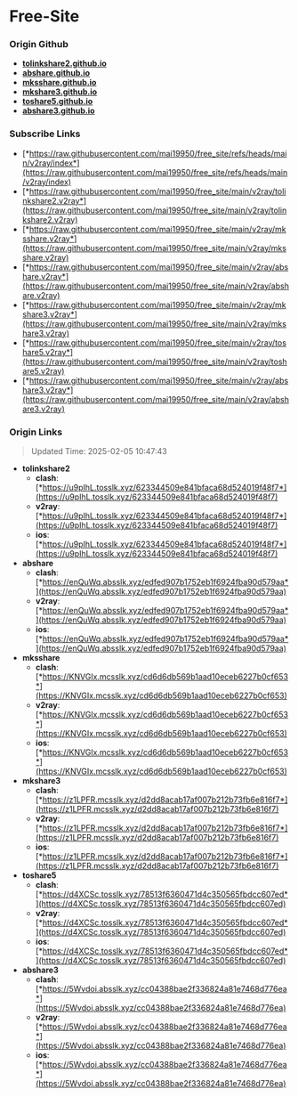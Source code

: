 # Free-Site

### Origin Github

- [**tolinkshare2.github.io**](https://github.com/tolinkshare2/tolinkshare2.github.io)
- [**abshare.github.io**](https://github.com/abshare/abshare.github.io)
- [**mksshare.github.io**](https://github.com/mksshare/mksshare.github.io)
- [**mkshare3.github.io**](https://github.com/mkshare3/mkshare3.github.io)
- [**toshare5.github.io**](https://github.com/toshare5/toshare5.github.io)
- [**abshare3.github.io**](https://github.com/abshare3/abshare3.github.io)

### Subscribe Links

- [*https://raw.githubusercontent.com/mai19950/free_site/refs/heads/main/v2ray/index*](https://raw.githubusercontent.com/mai19950/free_site/refs/heads/main/v2ray/index)
- [*https://raw.githubusercontent.com/mai19950/free_site/main/v2ray/tolinkshare2.v2ray*](https://raw.githubusercontent.com/mai19950/free_site/main/v2ray/tolinkshare2.v2ray)
- [*https://raw.githubusercontent.com/mai19950/free_site/main/v2ray/mksshare.v2ray*](https://raw.githubusercontent.com/mai19950/free_site/main/v2ray/mksshare.v2ray)
- [*https://raw.githubusercontent.com/mai19950/free_site/main/v2ray/abshare.v2ray*](https://raw.githubusercontent.com/mai19950/free_site/main/v2ray/abshare.v2ray)
- [*https://raw.githubusercontent.com/mai19950/free_site/main/v2ray/mkshare3.v2ray*](https://raw.githubusercontent.com/mai19950/free_site/main/v2ray/mkshare3.v2ray)
- [*https://raw.githubusercontent.com/mai19950/free_site/main/v2ray/toshare5.v2ray*](https://raw.githubusercontent.com/mai19950/free_site/main/v2ray/toshare5.v2ray)
- [*https://raw.githubusercontent.com/mai19950/free_site/main/v2ray/abshare3.v2ray*](https://raw.githubusercontent.com/mai19950/free_site/main/v2ray/abshare3.v2ray)

### Origin Links

> Updated Time: 2025-02-05 10:47:43

- **tolinkshare2**
  - **clash**: [*https://u9pIhL.tosslk.xyz/623344509e841bfaca68d524019f48f7*](https://u9pIhL.tosslk.xyz/623344509e841bfaca68d524019f48f7)
  - **v2ray**: [*https://u9pIhL.tosslk.xyz/623344509e841bfaca68d524019f48f7*](https://u9pIhL.tosslk.xyz/623344509e841bfaca68d524019f48f7)
  - **ios**: [*https://u9pIhL.tosslk.xyz/623344509e841bfaca68d524019f48f7*](https://u9pIhL.tosslk.xyz/623344509e841bfaca68d524019f48f7)
- **abshare**
  - **clash**: [*https://enQuWq.absslk.xyz/edfed907b1752eb1f6924fba90d579aa*](https://enQuWq.absslk.xyz/edfed907b1752eb1f6924fba90d579aa)
  - **v2ray**: [*https://enQuWq.absslk.xyz/edfed907b1752eb1f6924fba90d579aa*](https://enQuWq.absslk.xyz/edfed907b1752eb1f6924fba90d579aa)
  - **ios**: [*https://enQuWq.absslk.xyz/edfed907b1752eb1f6924fba90d579aa*](https://enQuWq.absslk.xyz/edfed907b1752eb1f6924fba90d579aa)
- **mksshare**
  - **clash**: [*https://KNVGIx.mcsslk.xyz/cd6d6db569b1aad10eceb6227b0cf653*](https://KNVGIx.mcsslk.xyz/cd6d6db569b1aad10eceb6227b0cf653)
  - **v2ray**: [*https://KNVGIx.mcsslk.xyz/cd6d6db569b1aad10eceb6227b0cf653*](https://KNVGIx.mcsslk.xyz/cd6d6db569b1aad10eceb6227b0cf653)
  - **ios**: [*https://KNVGIx.mcsslk.xyz/cd6d6db569b1aad10eceb6227b0cf653*](https://KNVGIx.mcsslk.xyz/cd6d6db569b1aad10eceb6227b0cf653)
- **mkshare3**
  - **clash**: [*https://z1LPFR.mcsslk.xyz/d2dd8acab17af007b212b73fb6e816f7*](https://z1LPFR.mcsslk.xyz/d2dd8acab17af007b212b73fb6e816f7)
  - **v2ray**: [*https://z1LPFR.mcsslk.xyz/d2dd8acab17af007b212b73fb6e816f7*](https://z1LPFR.mcsslk.xyz/d2dd8acab17af007b212b73fb6e816f7)
  - **ios**: [*https://z1LPFR.mcsslk.xyz/d2dd8acab17af007b212b73fb6e816f7*](https://z1LPFR.mcsslk.xyz/d2dd8acab17af007b212b73fb6e816f7)
- **toshare5**
  - **clash**: [*https://d4XCSc.tosslk.xyz/78513f6360471d4c350565fbdcc607ed*](https://d4XCSc.tosslk.xyz/78513f6360471d4c350565fbdcc607ed)
  - **v2ray**: [*https://d4XCSc.tosslk.xyz/78513f6360471d4c350565fbdcc607ed*](https://d4XCSc.tosslk.xyz/78513f6360471d4c350565fbdcc607ed)
  - **ios**: [*https://d4XCSc.tosslk.xyz/78513f6360471d4c350565fbdcc607ed*](https://d4XCSc.tosslk.xyz/78513f6360471d4c350565fbdcc607ed)
- **abshare3**
  - **clash**: [*https://5Wvdoi.absslk.xyz/cc04388bae2f336824a81e7468d776ea*](https://5Wvdoi.absslk.xyz/cc04388bae2f336824a81e7468d776ea)
  - **v2ray**: [*https://5Wvdoi.absslk.xyz/cc04388bae2f336824a81e7468d776ea*](https://5Wvdoi.absslk.xyz/cc04388bae2f336824a81e7468d776ea)
  - **ios**: [*https://5Wvdoi.absslk.xyz/cc04388bae2f336824a81e7468d776ea*](https://5Wvdoi.absslk.xyz/cc04388bae2f336824a81e7468d776ea)
